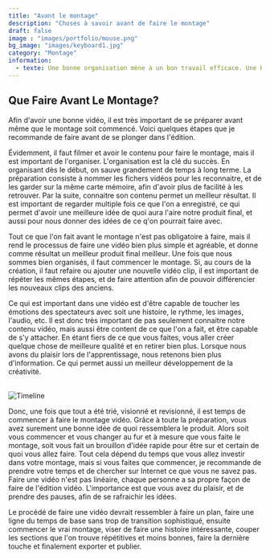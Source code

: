 ```yaml
---
title: "Avant le montage"
description: "Choses à savoir avant de faire le montage"
draft: false
image : "images/portfolio/mouse.png"
bg_image: "images/keyboard1.jpg"
category: "Montage"
information: 
  - texte: Une bonne organisation mène à un bon travail efficace. Une bonne planification rapide, qui permet de bien comprendre ce que l'on va faire, et pour se former des idées, est extrêmement utile dans le montage vidéo. Lorsque l'on connait déjà ce que l'on va affronter, nous avons un avantage.
---
```


## Que Faire Avant Le Montage?
Afin d'avoir une bonne vidéo, il est très important de se préparer avant même que le montage soit commencé. Voici quelques étapes que je recommande de faire avant de se plonger dans l'édition.

Évidemment, il faut filmer et avoir le contenu pour faire le montage, mais il est important de l'organiser. L'organisation est la clé du succès. En organisant dès le début, on sauve grandement de temps à long terme. La préparation consiste à nommer les fichers vidéos pour les reconnaitre, et de les garder sur la même carte mémoire, afin d'avoir plus de facilité à les retrouver. Par la suite, connaitre son contenu permet un meilleur résultat. Il est important de regarder multiple fois ce que l'on a enregistré, ce qui permet d'avoir une meilleure idée de quoi aura l'aire notre produit final, et aussi pour nous donner des idées de ce q'on pourrait faire avec.

Tout ce que l'on fait avant le montage n'est pas obligatoire à faire, mais il rend le processus de faire une vidéo bien plus simple et agréable, et donne comme résultat un meilleur produit final meilleur. Une fois que nous sommes bien organisés, il faut commencer le montage. Si, au cours de la création, il faut refaire ou ajouter une nouvelle vidéo clip, il est important de répéter les mêmes étapes, et de faire attention afin de pouvoir différencier les nouveaux clips des anciens. 

Ce qui est important dans une vidéo est d'être capable de toucher les émotions des spectateurs avec soit une histoire, le rythme, les images, l'audio, etc. Il est donc très important de pas seulement connaitre notre contenu vidéo, mais aussi être content de ce que l'on a fait, et être capable de s'y attacher. En étant fiers de ce que vous faites, vous aller créer quelque chose de meilleure qualité et en retirer bien plus. Lorsque nous avons du plaisir lors de l'apprentissage, nous retenons bien plus d'information. Ce qui permet aussi un meilleur développement de la créativité.

<br>
<img src="/editing-intro/images/portfolio/timeline3.jpg" alt="Timeline" class="secondary"> 
<br>

Donc, une fois que tout a été trié, visionné et revisionné, il est temps de commencer à faire le montage vidéo. Grâce à toute la préparation, vous avez surement une bonne idée de quoi ressemblera le produit. Alors soit vous commencer et vous changer au fur et à mesure que vous faite le montage, soit vous fait un brouillon d'idée rapide pour être sur et certain de quoi vous allez faire. Tout cela dépend du temps que vous allez investir dans votre montage, mais si vous faites que commencer, je recommande de prendre votre temps et de chercher sur Internet ce que vous ne savez pas. Faire une vidéo n'est pas linéaire, chaque personne a sa propre façon de faire de l'édition vidéo. L'importance est que vous avez du plaisir, et de prendre des pauses, afin de se rafraichir les idées.

Le procédé de faire une vidéo devrait ressembler à faire un plan, faire une ligne du temps de base sans trop de transition sophistiqué, ensuite commencer le vrai montage, viser de faire une histoire intéressante, couper les sections que l'on trouve répétitives et moins bonnes, faire la dernière touche et finalement exporter et publier.